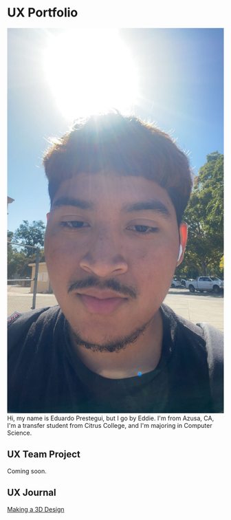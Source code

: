 # UX Portfolio
![Image](/assets/IMG_4107.JPG)
Hi, my name is Eduardo Prestegui, but I go by Eddie. I'm from Azusa, CA, I'm a transfer student from Citrus College, and I'm majoring in Computer Science.

## UX Team Project

Coming soon.

## UX Journal

[Making a 3D Design](j01/)
